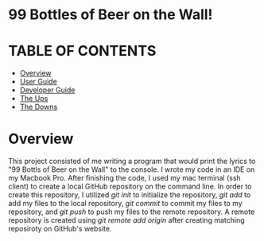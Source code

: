 # 99 Bottles of Beer on the Wall!

# TABLE OF CONTENTS

* [Overview](#overview)
* [User Guide](#user-guide)
* [Developer Guide](#developer-guide)
*  [The Ups](#ups)
*  [The Downs](#downs)

# Overview 
This project consisted of me writing a program that would print the lyrics to "99 Bottls of Beer on the Wall" to the console. I wrote my code in an IDE on my Macbook Pro. After finishing the code, I used my mac terminal (ssh client) to create a local GitHub repository on the command line. 
In order to create this repository, I utilized *git init* to initialize the repository, *git add* to add my files to the local repository, *git commit* to commit my files to my repository, and *git push* to push my files to the remote repository. 
A remote repository is created using *git remote add origin <repository url>* after creating matching reposiroty on GitHub's website. 

